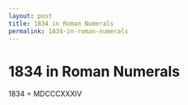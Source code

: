```yaml
---
layout: post
title: 1834 in Roman Numerals
permalink: 1834-in-roman-numerals
---
```


# 1834 in Roman Numerals

1834 = MDCCCXXXIV
